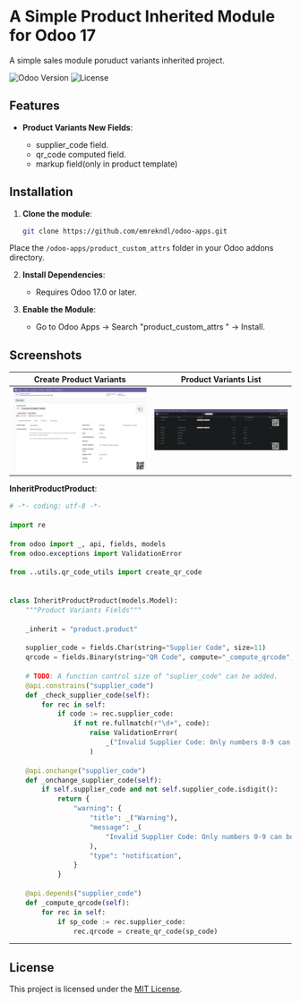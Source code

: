 # A Simple Product Inherited Module for Odoo 17

A simple sales module poruduct variants inherited project.

![Odoo Version](https://img.shields.io/badge/Odoo-17.0-%23FF0000?style=flat-square)
![License](https://img.shields.io/badge/License-MIT-blue)

## Features

- **Product Variants New Fields**:

  - supplier_code field.
  - qr_code computed field.
  - markup field(only in product template)

## Installation

1. **Clone the module**:
   ```bash
   git clone https://github.com/emrekndl/odoo-apps.git
   ```

Place the `/odoo-apps/product_custom_attrs` folder in your Odoo addons directory.

2. **Install Dependencies**:

   - Requires Odoo 17.0 or later.

3. **Enable the Module**:
   - Go to Odoo Apps → Search "product_custom_attrs " → Install.

## Screenshots

| Create Product Variants         | Product Variants List         |
| ------------------------------- | ----------------------------- |
| ![Create](screenshots/img2.png) | ![List](screenshots/img1.png) |

**InheritProductProduct**:

```python
# -*- coding: utf-8 -*-

import re

from odoo import _, api, fields, models
from odoo.exceptions import ValidationError

from ..utils.qr_code_utils import create_qr_code


class InheritProductProduct(models.Model):
    """Product Variants Fields"""

    _inherit = "product.product"

    supplier_code = fields.Char(string="Supplier Code", size=11)
    qrcode = fields.Binary(string="QR Code", compute="_compute_qrcode", store=True)

    # TODO: A function control size of "suplier_code" can be added.
    @api.constrains("supplier_code")
    def _check_supplier_code(self):
        for rec in self:
            if code := rec.supplier_code:
                if not re.fullmatch(r"\d+", code):
                    raise ValidationError(
                        _("Invalid Supplier Code: Only numbers 0-9 can be entered.")
                    )

    @api.onchange("supplier_code")
    def _onchange_supplier_code(self):
        if self.supplier_code and not self.supplier_code.isdigit():
            return {
                "warning": {
                    "title": _("Warning"),
                    "message": _(
                        "Invalid Supplier Code: Only numbers 0-9 can be entered."
                    ),
                    "type": "notification",
                }
            }

    @api.depends("supplier_code")
    def _compute_qrcode(self):
        for rec in self:
            if sp_code := rec.supplier_code:
                rec.qrcode = create_qr_code(sp_code)
```

---

## License

This project is licensed under the [MIT License](LICENSE).
